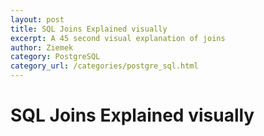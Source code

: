 ```yaml
---
layout: post
title: SQL Joins Explained visually
excerpt: A 45 second visual explanation of joins
author: Ziemek
category: PostgreSQL
category_url: /categories/postgre_sql.html
---
```


# SQL Joins Explained visually


